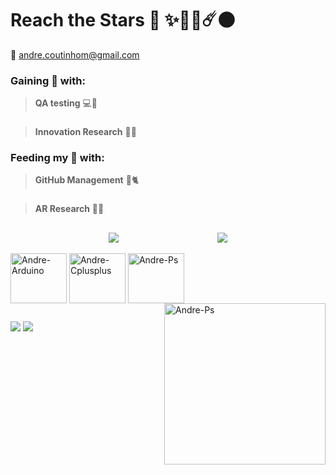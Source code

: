# **Reach the Stars** 🚀 ✨💫🌠☄️🌑 
📧 andre.coutinhom@gmail.com

### Gaining 🤑 with: 
> **QA testing** 💻🏦
###
> **Innovation Research** 📖🔬
### Feeding my 🧠 with:
> **GitHub Management** 🐙🐈
###
> **AR Research** 📱🥽 

  ##

<div style="display: flex; justify-content: space-evenly; align-items: center;">
  <a href="[https://github.com/anuraghazra/github-readme-stats](https://github.com/AndreCoutinhom)">
    <img align="center" src="https://github-readme-stats.vercel.app/api?username=AndreCoutinhom&show_icons=true&theme=transparent&border_color=025CDA&text_color=80B5E2&border_radius=0.0&count_private=true&locale=pt-br&card_width=515" />
  </a>
  <a href="[Git](https://github.com/AndreCoutinhom)">
    <img align="center" src="https://github-readme-stats.vercel.app/api/top-langs/?username=AndreCoutinhom&hide_progress=true&theme=transparent&border_color=025CDA&text_color=80B5E2&border_radius=0.0&langs_count=8&locale=pt-br" />
  </a>
</div>
  
<div style="display: inline_block"><br>
  <img align="center" alt="Andre-Arduino" height="80" width="90" src="https://cdn.jsdelivr.net/gh/devicons/devicon/icons/arduino/arduino-original.svg">
  <img align="center" alt="Andre-Cplusplus" height="80" width="90" src="https://cdn.jsdelivr.net/gh/devicons/devicon/icons/cplusplus/cplusplus-line.svg">
  <img align="center" alt="Andre-Ps" height="80" width="90" src="https://cdn.jsdelivr.net/gh/devicons/devicon/icons/photoshop/photoshop-line.svg">
  <img align="right" alt="Andre-Ps" height="258" width="258" src="https://emoji.discadia.com/emojis/3865ebb6-3cdb-4588-9728-0b64c3b0c242.GIF">
</div>  

  ##
  
  <div> 
  <a href="https://wa.me/qr/23P5D55BESFDM1" target="_blank"><img src="https://img.shields.io/badge/WhatsApp-25D366?style=for-the-badge&logo=whatsapp&logoColor=white" target="_blank"></a>
  <a href="https://pin.it/55pR1xx" target="_blank"><img src="https://img.shields.io/badge/Pinterest-%23E60023.svg?&style=for-the-badge&logo=Pinterest&logoColor=white" target="_blank"></a>
</div>

